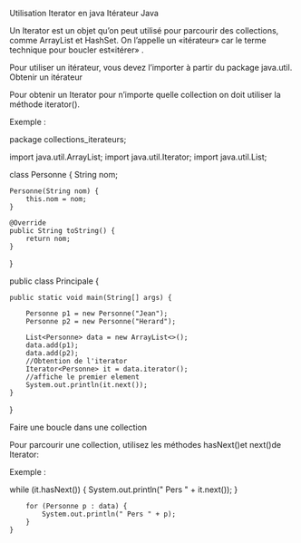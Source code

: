 Utilisation Iterator en java
Itérateur Java

Un Iterator est un objet qu’on peut utilisé pour parcourir des collections, comme ArrayList et HashSet. On l’appelle un «itérateur» car le terme technique pour boucler est«itérer» .

Pour utiliser un itérateur, vous devez l’importer à partir du package java.util.
Obtenir un itérateur

Pour obtenir un Iterator pour n’importe quelle collection on doit utiliser la méthode iterator().


Exemple :

package collections_iterateurs;
 
import java.util.ArrayList;
import java.util.Iterator;
import java.util.List;
 
class Personne {
    String nom;
 
    Personne(String nom) {
        this.nom = nom;
    }
 
    @Override
    public String toString() {
        return nom;
    }
}
 
public class Principale {
 
    public static void main(String[] args) {
 
        Personne p1 = new Personne("Jean");
        Personne p2 = new Personne("Herard");
 
        List<Personne> data = new ArrayList<>();
        data.add(p1);
        data.add(p2);
        //Obtention de l'iterator
        Iterator<Personne> it = data.iterator();
        //affiche le premier element
        System.out.println(it.next());
    }
}

Faire une boucle dans une collection

Pour parcourir une collection, utilisez les méthodes hasNext()et next()de Iterator:


Exemple :
	
while (it.hasNext()) {
            System.out.println(" Pers " + it.next());
        }
 
        for (Personne p : data) {
            System.out.println(" Pers " + p);
        }
    }